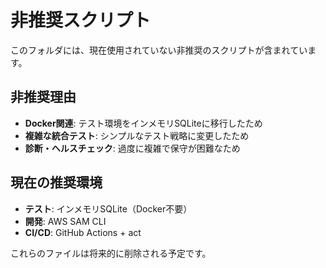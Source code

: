 # 非推奨スクリプト

このフォルダには、現在使用されていない非推奨のスクリプトが含まれています。

## 非推奨理由

- **Docker関連**: テスト環境をインメモリSQLiteに移行したため
- **複雑な統合テスト**: シンプルなテスト戦略に変更したため
- **診断・ヘルスチェック**: 過度に複雑で保守が困難なため

## 現在の推奨環境

- **テスト**: インメモリSQLite（Docker不要）
- **開発**: AWS SAM CLI
- **CI/CD**: GitHub Actions + act

これらのファイルは将来的に削除される予定です。
